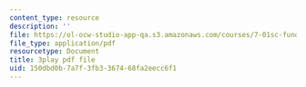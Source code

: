```yaml
---
content_type: resource
description: ''
file: https://ol-ocw-studio-app-qa.s3.amazonaws.com/courses/7-01sc-fundamentals-of-biology-fall-2011/150dbd0b7a7f3fb3367468fa2eecc6f1_tMr9XH64rtM.pdf
file_type: application/pdf
resourcetype: Document
title: 3play pdf file
uid: 150dbd0b-7a7f-3fb3-3674-68fa2eecc6f1
---
```

